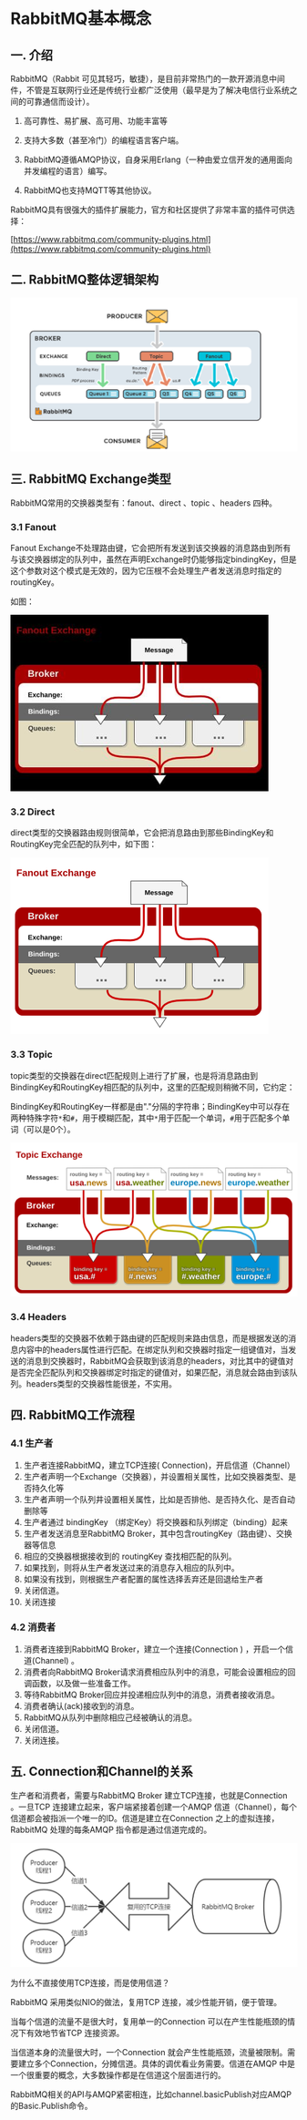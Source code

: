 # RabbitMQ基本概念

## 一. 介绍

RabbitMQ（Rabbit 可见其轻巧，敏捷），是目前非常热门的一款开源消息中间件，不管是互联网行业还是传统行业都广泛使用（最早是为了解决电信行业系统之间的可靠通信而设计）。

1. 高可靠性、易扩展、高可用、功能丰富等
2. 支持大多数（甚至冷门）的编程语言客户端。

3. RabbitMQ遵循AMQP协议，自身采用Erlang（一种由爱立信开发的通用面向并发编程的语言）编写。

4. RabbitMQ也支持MQTT等其他协议。

RabbitMQ具有很强大的插件扩展能力，官方和社区提供了非常丰富的插件可供选择：

[https://www.rabbitmq.com/community-plugins.html](https://www.rabbitmq.com/community-plugins.html)

## 二. RabbitMQ整体逻辑架构

![](../images/2.png)

## 三. RabbitMQ Exchange类型

RabbitMQ常用的交换器类型有：fanout、direct 、topic 、headers 四种。

### 3.1 Fanout

Fanout Exchange不处理路由键，它会把所有发送到该交换器的消息路由到所有与该交换器绑定的队列中，虽然在声明Exchange时仍能够指定bindingKey，但是这个参数对这个模式是无效的，因为它压根不会处理生产者发送消息时指定的routingKey。

如图：

![](../images/3.png)

### 3.2 Direct

direct类型的交换器路由规则很简单，它会把消息路由到那些BindingKey和RoutingKey完全匹配的队列中，如下图：

![](../images/4.png)

### 3.3 Topic

topic类型的交换器在direct匹配规则上进行了扩展，也是将消息路由到BindingKey和RoutingKey相匹配的队列中，这里的匹配规则稍微不同，它约定：

BindingKey和RoutingKey一样都是由"."分隔的字符串；BindingKey中可以存在两种特殊字符`*`和`#`，用于模糊匹配，其中`*`用于匹配一个单词，`#`用于匹配多个单词（可以是0个）。

![](../images/5.png)

### 3.4 Headers

headers类型的交换器不依赖于路由键的匹配规则来路由信息，而是根据发送的消息内容中的headers属性进行匹配。在绑定队列和交换器时指定一组键值对，当发送的消息到交换器时，RabbitMQ会获取到该消息的headers，对比其中的键值对是否完全匹配队列和交换器绑定时指定的键值对，如果匹配，消息就会路由到该队列。headers类型的交换器性能很差，不实用。

## 四. RabbitMQ工作流程

### 4.1 生产者

1. 生产者连接RabbitMQ，建立TCP连接( Connection)，开启信道（Channel） 
2. 生产者声明一个Exchange（交换器），并设置相关属性，比如交换器类型、是否持久化等
3. 生产者声明一个队列井设置相关属性，比如是否排他、是否持久化、是否自动删除等
4. 生产者通过 bindingKey （绑定Key）将交换器和队列绑定（binding）起来
5. 生产者发送消息至RabbitMQ Broker，其中包含routingKey（路由键）、交换器等信息
6. 相应的交换器根据接收到的 routingKey 查找相匹配的队列。
7. 如果找到，则将从生产者发送过来的消息存入相应的队列中。
8. 如果没有找到，则根据生产者配置的属性选择丢弃还是回退给生产者
9. 关闭信道。
10. 关闭连接

### 4.2 消费者

1. 消费者连接到RabbitMQ Broker，建立一个连接(Connection ) ，开启一个信道(Channel) 。
2. 消费者向RabbitMQ Broker请求消费相应队列中的消息，可能会设置相应的回调函数，以及做一些准备工作。
3. 等待RabbitMQ Broker回应并投递相应队列中的消息，消费者接收消息。
4. 消费者确认(ack)接收到的消息。
5. RabbitMQ从队列中删除相应己经被确认的消息。
6. 关闭信道。
7. 关闭连接。

## 五. Connection和Channel的关系

生产者和消费者，需要与RabbitMQ Broker 建立TCP连接，也就是Connection 。一旦TCP 连接建立起来，客户端紧接着创建一个AMQP 信道（Channel），每个信道都会被指派一个唯一的ID。信道是建立在Connection 之上的虚拟连接， RabbitMQ 处理的每条AMQP 指令都是通过信道完成的。

![](../images/7.png)

为什么不直接使用TCP连接，而是使用信道？

RabbitMQ 采用类似NIO的做法，复用TCP 连接，减少性能开销，便于管理。

当每个信道的流量不是很大时，复用单一的Connection 可以在产生性能瓶颈的情况下有效地节省TCP 连接资源。

当信道本身的流量很大时，一个Connection 就会产生性能瓶颈，流量被限制。需要建立多个Connection，分摊信道。具体的调优看业务需要。信道在AMQP 中是一个很重要的概念，大多数操作都是在信道这个层面进行的。

RabbitMQ相关的API与AMQP紧密相连，比如channel.basicPublish对应AMQP的Basic.Publish命令。

